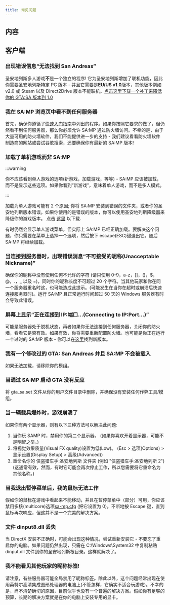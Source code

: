 ```yaml
---
title: 常见问题
---
```


## 内容

## 客户端

### 出现错误信息“无法找到 San Andreas”

圣安地列斯多人游戏**不**是一个独立的程序! 它为圣安地列斯增加了联机功能，因此你需要圣安地列斯特定 PC 版本 - 并且它需要是**EU/US v1.0**版本，其他版本例如 v2.0 或 Steam 以及 Direct2Drive 版本不能联机。[点击这里下载一个补丁来降低你的 GTA:SA 版本到 1.0](http://grandtheftauto.filefront.com/file/GTA_SA_Downgrader_Patch;74661)

### 我在 SA:MP 浏览页中看不到任何服务器

首先，确保你遵循了[快速入门指南](https://team.sa-mp.com/wiki/Getting_Started)中列出的程序。如果你按照它要求的做了，但仍然看不到任何服务器，那么你必须允许 SA:MP 通过防火墙访问。不幸的是，由于大量可用的防火墙软件，我们不能提供进一步的支持 - 我们建议看看防火墙软件制造商的网站或尝试谷歌搜索，还要确保你有最新的 SA:MP 版本!

### 加载了单机游戏而非 SA:MP

:::warning

你不应该看到单人游戏的选项(新游戏，加载游戏，等等) - SA:MP 应该被加载，而不是显示这些选项。如果你看到“新游戏”，意味着单人游戏，而不是多人模式。

:::

加载为单人游戏可能有 2 个原因; 你将 SA:MP 安装到错误的文件夹，或者你的圣安地列斯版本错误。如果你使用的是错误的版本，你可以使用圣安地列斯降级器来降级你的游戏版本。 点击 [这里](http://grandtheftauto.filefront.com/file/GTA_SA_Downgrader_Patch;74661) 以下载.

有时仍然会显示单人游戏菜单，但实际上 SA:MP 已经正确加载。要解决这个问题，你只需要在菜单上选择一个选项，然后按下 escape(ESC)键退出它。随后 SA:MP 将继续加载。

### 当连接到服务器时，出现错误消息“不可接受的昵称(Unacceptable Nickname)”

确保你的昵称中没有使用任何不允许的字符 (请只使用 0-9，a-z，\[\]，()，\$，@，.，\_ 以及 =)，同时你的昵称长度不可超过 20 个字符。当其他玩家和你在同一个服务器重名时这，也可能造成此提示。(可能发生在当你在超时或崩溃后快速连接服务器时)。运行 SA:MP 且正常运行时间超过 50 天的 Windows 服务器有时会导致此错误。

### 屏幕上显示“正在连接到 IP:端口…(Connecting to IP:Port...)”

可能是服务器处于脱机状态，再者如果你无法连接到任何服务器，关闭你的防火墙，看看它是否有效。如果有效，你将需要重新配置防火墙。也可能是你正在运行一个过时的 SA:MP 版本 - 你可以在[这里](http://sa-mp.com/download.php)找到新版本。

### 我有一个修改过的 GTA: San Andreas 并且 SA:MP 不会被载入

如果无法加载，请移除你的模组。

### 当通过 SA:MP 启动 GTA 没有反应

将 gta_sa.set 文件从你的用户文件目录中删除，并确保没有安装任何作弊工具/模组。

### 当一辆载具爆炸时，游戏崩溃了

如果你有两个显示器，则有以下三种方法可以解决此问题:

1. 当你玩 SAMP 时，禁用你的第二个显示器。 (如果你喜欢开着显示器，可能不是明智之举。)
2. 将视觉效果质量(Visual FX quality)设置为低(Low)。 (Esc > 选项(Options) > 显示设置(Display Setup) > 高级(Advanced))
3. 重命名你的 侠盗猎车手:圣安地列斯 文件夹 (例如 "侠盗猎车手:圣安地列斯 2") (这通常有效，然而，有时它可能会再次停止工作，所以您需要将它重命名为其他名称。)

### 当我退出暂停菜单后，我的鼠标无法工作

假如你的鼠标在游戏中看起来不能移动，并且在暂停菜单中（部分）可用，你应该禁用多核(multicore)选项[sa-mp.cfg](../../../client/ClientCommands#file-sa-mpcfg "Sa-mp.cfg") (把它设置为 0)。不断地按 Escape 键，直到鼠标再次响应，但这并不是一个完美的解决方案。

### 文件 dinput8.dll 丢失

当 DirectX 安装不正确时，可能会出现这种情况，尝试重新安装它 - 不要忘了重启你的电脑。如果问题仍然出现，只需在 C:\\Windows\\System32 中复制粘贴 dinput.dll 文件到你的圣安地列斯根目录。这样就解决了。

### 我不能看见其他玩家的昵称标签!

请注意，有些服务器可能全局禁用了昵称标签。除此以外，这个问题经常出现在使用英特尔高清集成图形处理器的电脑上(不管怎样，它确实不适合玩游戏)。不幸的是，尚不清楚确切的原因，目前似乎也没有一个普遍的解决方案。假如你有足够的预算，长期的解决方案就是在你的电脑上安装专用的显卡。
